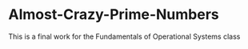 # Almost-Crazy-Prime-Numbers
This is a final work for the Fundamentals of Operational Systems class
